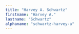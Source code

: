 ```yaml
---
title: "Harvey A. Schwartz"
firstname: "Harvey A."
lastname: "Schwartz"
alphaname: "schwartz-harvey-a"
---
```

